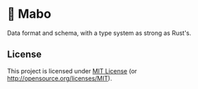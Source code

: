 # 🍲 Mabo

Data format and schema, with a type system as strong as Rust's.

## License

This project is licensed under [MIT License](LICENSE.md) (or <http://opensource.org/licenses/MIT>).
